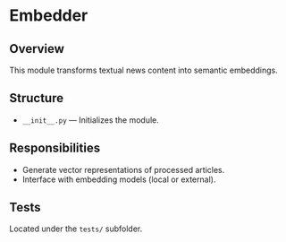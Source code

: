 # Embedder

## Overview

This module transforms textual news content into semantic embeddings.

## Structure

- `__init__.py` — Initializes the module.

## Responsibilities

- Generate vector representations of processed articles.
- Interface with embedding models (local or external).

## Tests

Located under the `tests/` subfolder.